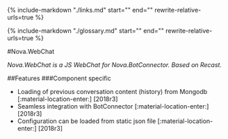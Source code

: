 {%
   include-markdown "./links.md"
   start="<!--datelink-webchat-start-->"
   end="<!--datelink-webchat-end-->"
   rewrite-relative-urls=true
%}

{%
   include-markdown "./glossary.md"
   start="<!--glossary-start-->"
   end="<!--glossary-end-->"
   rewrite-relative-urls=true
%}

#Nova.WebChat

*Nova.WebChat is a JS WebChat for Nova.BotConnector. Based on Recast.*

##Features
###Component specific

- Loading of previous conversation content (history) from Mongodb [:material-location-enter:] [2018r3]
- Seamless integration with BotConnector [:material-location-enter:] [2018r3]
- Configuration can be loaded from static json file [:material-location-enter:] [2018r3]
